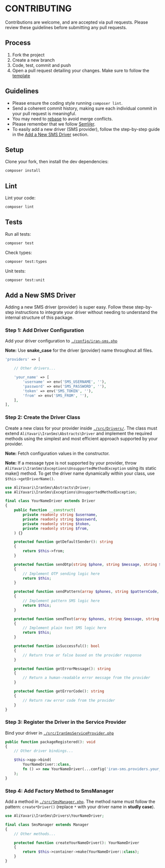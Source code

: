 # CONTRIBUTING

Contributions are welcome, and are accepted via pull requests.
Please review these guidelines before submitting any pull requests.

## Process

1. Fork the project
1. Create a new branch
1. Code, test, commit and push
1. Open a pull request detailing your changes. Make sure to follow the [template](.github/PULL_REQUEST_TEMPLATE.md)

## Guidelines

- Please ensure the coding style running `composer lint`.
- Send a coherent commit history, making sure each individual commit in your pull request is meaningful.
- You may need to [rebase](https://git-scm.com/book/en/v2/Git-Branching-Rebasing) to avoid merge conflicts.
- Please remember that we follow [SemVer](http://semver.org/).
- To easily add a new driver (SMS provider), follow the step-by-step guide in the [Add a New SMS Driver](#add-a-new-sms-driver) section.

## Setup

Clone your fork, then install the dev dependencies:

```bash
composer install
```

## Lint

Lint your code:

```bash
composer lint
```

## Tests

Run all tests:

```bash
composer test
```

Check types:

```bash
composer test:types
```

Unit tests:

```bash
composer test:unit
```

## Add a New SMS Driver

Adding a new SMS driver (provider) is super easy. Follow these step-by-step instructions to integrate your driver without needing to understand the internal structure of this package.

### Step 1: Add Driver Configuration

Add your driver configuration to [`./config/iran-sms.php`](./config/iran-sms.php)

**Note:** Use **snake_case** for the driver (provider) name throughout all files.

```php
'providers' => [

    // Other drivers...

    'your_name' => [
        'username' => env('SMS_USERNAME', ''),
        'password' => env('SMS_PASSWORD', ''),
        'token' => env('SMS_TOKEN', ''),
        'from' => env('SMS_FROM', ''),
    ],
],
```

### Step 2: Create the Driver Class

Create a new class for your provider inside [`./src/Drivers/`](./src/Drivers/). The class must extend `AliYavari\IranSms\Abstracts\Driver` and implement the required methods using the simplest and most efficient approach supported by your provider.

**Note:** Fetch configuration values in the constructor.

**Note:** If a message type is not supported by your provider, throw `AliYavari\IranSms\Exceptions\UnsupportedMethodException` using its static make() method. To get the driver name dynamically within your class, use `$this->getDriverName()`.

```php
use AliYavari\IranSms\Abstracts\Driver;
use AliYavari\IranSms\Exceptions\UnsupportedMethodException;

final class YourNameDriver extends Driver
{
    public function __construct(
        private readonly string $username,
        private readonly string $password,
        private readonly string $token,
        private readonly string $from,
    ) {}

    protected function getDefaultSender(): string
    {
        return $this->from;
    }

    protected function sendOtp(string $phone, string $message, string $from): static
    {
        // Implement OTP sending logic here
        return $this;
    }

    protected function sendPattern(array $phones, string $patternCode, array $variables, string $from): static
    {
        // Implement pattern SMS logic here
        return $this;
    }

    protected function sendText(array $phones, string $message, string $from): static
    {
        // Implement plain text SMS logic here
        return $this;
    }

    protected function isSuccessful(): bool
    {
        // Return true or false based on the provider response
    }

    protected function getErrorMessage(): string
    {
        // Return a human-readable error message from the provider
    }

    protected function getErrorCode(): string
    {
        // Return raw error code from the provider
    }
}

```

### Step 3: Register the Driver in the Service Provider

Bind your driver in [`./src/IranSmsServiceProvider.php`](./src/IranSmsServiceProvider.php)

```php
public function packageRegistered(): void
{
    // Other driver bindings...

    $this->app->bind(
        YourNameDriver::class,
        fn () => new YourNameDriver(...config('iran-sms.providers.your_name'))
    );
}
```

### Step 4: Add Factory Method to SmsManager

Add a method in [`./src/SmsManager.php`](./src/SmsManager.php). The method name must follow the pattern: `create*Driver()` (replace `*` with your driver name in **studly case**).

```php
use AliYavari\IranSms\Drivers\YourNameDriver;

final class SmsManager extends Manager
{
    // Other methods...

    protected function createYourNameDriver(): YourNameDriver
    {
        return $this->container->make(YourNameDriver::class);
    }
}
```
